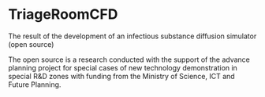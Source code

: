# TriageRoomCFD
The result of the development of an infectious substance diffusion simulator (open source)

The open source is a research conducted with the support of the advance planning project for special cases of new technology demonstration in special R&D zones with funding from the Ministry of Science, ICT and Future Planning.
